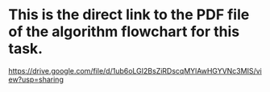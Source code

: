 # This is the direct link to the PDF file of the algorithm flowchart for this task.


https://drive.google.com/file/d/1ub6oLGI2BsZiRDscqMYlAwHGYVNc3MIS/view?usp=sharing